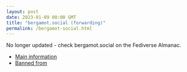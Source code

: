 ```yaml
---
layout: post
date: 2023-01-09 00:00 GMT
title: "bergamot.social (forwarding)"
permalink: /bergamot-social.html
---
```


No longer updated - check bergamot.social on the Fediverse Almanac.

* [Main information](https://www.fediversealmanac.com/api/v1/instances/bergamot.social)
* [Banned from](https://www.fediversealmanac.com/api/v1/instances/bergamot.social/banned_from)

